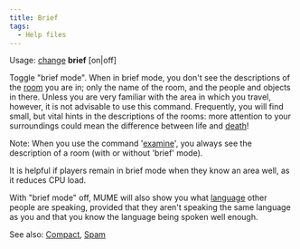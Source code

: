 ```yaml
---
title: Brief
tags:
  - Help files
---
```

Usage: [change](change "wikilink") **brief** \[on\|off\]

Toggle "brief mode". When in brief mode, you don't see the descriptions
of the [room](room "wikilink") you are in; only the name of the room,
and the people and objects in there. Unless you are very familiar with
the area in which you travel, however, it is not advisable to use this
command. Frequently, you will find small, but vital hints in the
descriptions of the rooms: more attention to your surroundings could
mean the difference between life and [death](death_trap "wikilink")!

Note: When you use the command '[examine](examine "wikilink")', you
always see the description of a room (with or without 'brief' mode).

It is helpful if players remain in brief mode when they know an area
well, as it reduces CPU load.

With "brief mode" off, MUME will also show you what
[language](language "wikilink") other people are speaking, provided that
they aren't speaking the same language as you and that you know the
language being spoken well enough.

See also: [Compact](Compact "wikilink"), [Spam](Spam "wikilink")

